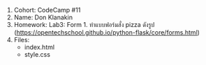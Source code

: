 1. Cohort: CodeCamp #11
2. Name: Don Klanakin
3. Homework:
      Lab3: Form
         1. ทำแบบฟอร์มสั่ง pizza ดังรูป  (https://opentechschool.github.io/python-flask/core/forms.html)
4. Files:
      - index.html
      - style.css